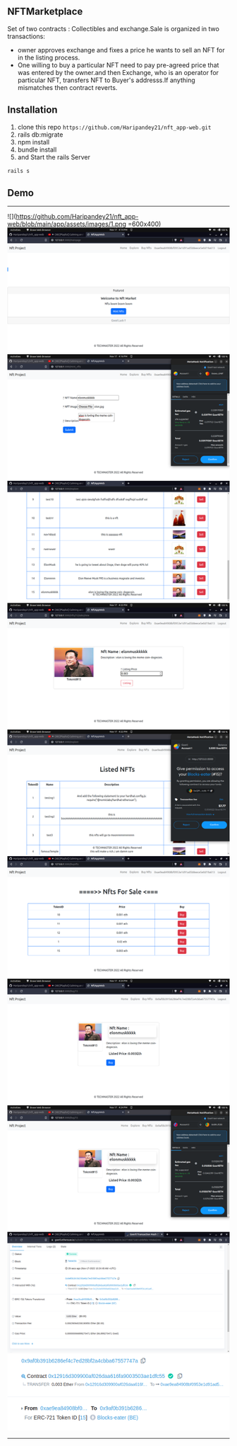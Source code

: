 
## NFTMarketplace 

Set of two contracts : Collectibles and exchange.Sale is organized in two transactions:
* owner approves exchange and fixes a price he wants to sell an NFT for in the listing process.
* One willing to buy a particular NFT need to pay pre-agreed price that was entered by the owner.and then  Exchange, who is an operator for particular NFT, transfers NFT to Buyer's addresss.If anything mismatches then contract reverts. 
 
## Installation 
1. clone this repo 
`https://github.com/Haripandey21/nft_app-web.git` 
2. rails db:migrate
3. npm install
4. bundle install 
5. and Start the rails Server 
 ```bash
 rails s 

 ```
 ## Demo 
 ----------------------------------------------------------------------------------------------
 ![](https://github.com/Haripandey21/nft_app-web/blob/main/app/assets/images/1.png =600x400)
 ![](https://github.com/Haripandey21/nft_app-web/blob/main/app/assets/images/2.png)
 ![](https://github.com/Haripandey21/nft_app-web/blob/main/app/assets/images/3.png)
 ![](https://github.com/Haripandey21/nft_app-web/blob/main/app/assets/images/4.png)
 ![](https://github.com/Haripandey21/nft_app-web/blob/main/app/assets/images/5.png)
 ![](https://github.com/Haripandey21/nft_app-web/blob/main/app/assets/images/6.png)
 ![](https://github.com/Haripandey21/nft_app-web/blob/main/app/assets/images/7.png)
 ![](https://github.com/Haripandey21/nft_app-web/blob/main/app/assets/images/8.png)
 ![](https://github.com/Haripandey21/nft_app-web/blob/main/app/assets/images/9.png)
 ![](https://github.com/Haripandey21/nft_app-web/blob/main/app/assets/images/10.png)
 ![](https://github.com/Haripandey21/nft_app-web/blob/main/app/assets/images/11.png)

 ----------------------------------------------------------------------------------------------
